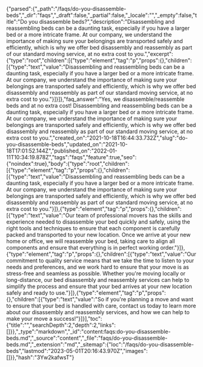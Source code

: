 {"parsed":{"_path":"/faqs/do-you-disassemble-beds","_dir":"faqs","_draft":false,"_partial":false,"_locale":"","_empty":false,"title":"Do you disassemble beds?","description":"Disassembling and reassembling beds can be a daunting task, especially if you have a larger bed or a more intricate frame. At our company, we understand the importance of making sure your belongings are transported safely and efficiently, which is why we offer bed disassembly and reassembly as part of our standard moving service, at no extra cost to you.","excerpt":{"type":"root","children":[{"type":"element","tag":"p","props":{},"children":[{"type":"text","value":"Disassembling and reassembling beds can be a daunting task, especially if you have a larger bed or a more intricate frame. At our company, we understand the importance of making sure your belongings are transported safely and efficiently, which is why we offer bed disassembly and reassembly as part of our standard moving service, at no extra cost to you."}]}]},"faq_answer":"Yes, we disassemble/reassemble beds and at no extra cost! Disassembling and reassembling beds can be a daunting task, especially if you have a larger bed or a more intricate frame. At our company, we understand the importance of making sure your belongings are transported safely and efficiently, which is why we offer bed disassembly and reassembly as part of our standard moving service, at no extra cost to you.","created_on":"2021-10-18T16:44:33.732Z","slug":"do-you-disassemble-beds","updated_on":"2021-10-18T17:01:52.144Z","published_on":"2022-01-11T10:34:19.878Z","tags":"faqs","feature":true,"seo":{"noindex":true},"body":{"type":"root","children":[{"type":"element","tag":"p","props":{},"children":[{"type":"text","value":"Disassembling and reassembling beds can be a daunting task, especially if you have a larger bed or a more intricate frame. At our company, we understand the importance of making sure your belongings are transported safely and efficiently, which is why we offer bed disassembly and reassembly as part of our standard moving service, at no extra cost to you."}]},{"type":"element","tag":"p","props":{},"children":[{"type":"text","value":"Our team of professional movers has the skills and experience needed to disassemble your bed quickly and safely, using the right tools and techniques to ensure that each component is carefully packed and transported to your new location. Once we arrive at your new home or office, we will reassemble your bed, taking care to align all components and ensure that everything is in perfect working order."}]},{"type":"element","tag":"p","props":{},"children":[{"type":"text","value":"Our commitment to quality service means that we take the time to listen to your needs and preferences, and we work hard to ensure that your move is as stress-free and seamless as possible. Whether you're moving locally or long-distance, our bed disassembly and reassembly services can help to simplify the process and ensure that your bed arrives at your new location safely and ready to use."}]},{"type":"element","tag":"p","props":{},"children":[{"type":"text","value":"So if you're planning a move and want to ensure that your bed is handled with care, contact us today to learn more about our disassembly and reassembly services, and how we can help to make your move a success!"}]}],"toc":{"title":"","searchDepth":2,"depth":2,"links":[]}},"_type":"markdown","_id":"content:faqs:do-you-disassemble-beds.md","_source":"content","_file":"faqs/do-you-disassemble-beds.md","_extension":"md","_sitemap":{"loc":"/faqs/do-you-disassemble-beds","lastmod":"2023-05-01T20:16:43.970Z","images":[]}},"hash":"3Yw2kafwsT"}